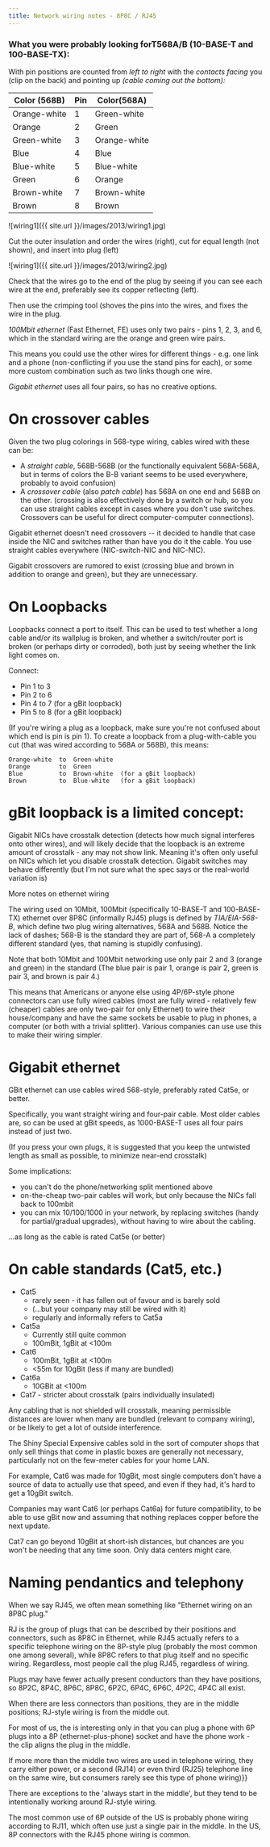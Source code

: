 ```yaml
---
title: Network wiring notes - 8P8C / RJ45
---
```


### What you were probably looking forT568A/B (10-BASE-T and 100-BASE-TX):

With pin positions are counted from _left to right_ with the _contacts facing_ you (clip on the back) and pointing up _(cable coming out the bottom):_

<table>
<thead>
<tr>
  <th>Color (568B)</th>
  <th>Pin</th>
  <th>Color(568A)</th>
</tr>
</thead>
<tbody>
<tr>
  <td>Orange-white</td>
  <td>1</td>
  <td>Green-white</td>
</tr>
<tr>
  <td>Orange</td>
  <td>2</td>
  <td>Green</td>
</tr>
<tr>
  <td>Green-white</td>
  <td>3</td>
  <td>Orange-white</td>
</tr>
<tr>
  <td>Blue</td>
  <td>4</td>
  <td>Blue</td>
</tr>
<tr>
  <td>Blue-white</td>
  <td>5</td>
  <td>Blue-white</td>
</tr>
<tr>
  <td>Green</td>
  <td>6</td>
  <td>Orange</td>
</tr>
<tr>
  <td>Brown-white</td>
  <td>7</td>
  <td>Brown-white</td>
</tr>
<tr>
  <td>Brown</td>
  <td>8</td>
  <td>Brown</td>
</tr>
</tbody>
</table>

![wiring1]({{ site.url }}/images/2013/wiring1.jpg)

Cut the outer insulation and order the wires (right), cut for equal length (not shown), and insert into plug (left)

![wiring1]({{ site.url }}/images/2013/wiring2.jpg)

Check that the wires go to the end of the plug by seeing if you can see each wire at the end, preferably see its copper reflecting (left).

Then use the crimping tool (shoves the pins into the wires, and fixes the wire in the plug.

_100Mbit ethernet_ (Fast Ethernet, FE) uses only two pairs - pins 1, 2, 3, and 6, which in the standard wiring are the orange and green wire pairs.

This means you could use the other wires for different things - e.g. one link and a phone (non-conflicting if you use the stand pins for each), or some more custom combination such as two links though one wire.

_Gigabit ethernet_ uses all four pairs, so has no creative options.

On crossover cables
===================

Given the two plug colorings in 568-type wiring, cables wired with these can be:

*   A _straight cable_, 568B-568B (or the functionally equivalent 568A-568A, but in terms of colors the B-B variant seems to be used everywhere, probably to avoid confusion)
*   A _crossover cable_ (also _patch cable_) has 568A on one end and 568B on the other. (crossing is also effectively done by a switch or hub, so you can use straight cables except in cases where you don't use switches. Crossovers can be useful for direct computer-computer connections).

Gigabit ethernet doesn't need crossovers -- it decided to handle that case inside the NIC and switches rather than have you do it the cable. You use straight cables everywhere (NIC-switch-NIC and NIC-NIC).

Gigabit crossovers are rumored to exist (crossing blue and brown in addition to orange and green), but they are unnecessary.

On Loopbacks
============

Loopbacks connect a port to itself. This can be used to test whether a long cable and/or its wallplug is broken, and whether a switch/router port is broken (or perhaps dirty or corroded), both just by seeing whether the link light comes on.

Connect:

*   Pin 1 to 3
*   Pin 2 to 6
*   Pin 4 to 7 (for a gBit loopback)
*   Pin 5 to 8 (for a gBit loopback)

(If you're wiring a plug as a loopback, make sure you're not confused about which end is pin is pin 1). To create a loopback from a plug-with-cable you cut (that was wired according to 568A or 568B), this means:

    Orange-white  to  Green-white 
    Orange        to  Green
    Blue          to  Brown-white  (for a gBit loopback)
    Brown         to  Blue-white   (for a gBit loopback)
    

gBit loopback is a limited concept:
===================================

Gigabit NICs have crosstalk detection (detects how much signal interferes onto other wires), and will likely decide that the loopback is an extreme amount of crosstalk - any may not show link. Meaning it's often only useful on NICs which let you disable crosstalk detection. Gigabit switches may behave differently (but I'm not sure what the spec says or the real-world variation is)

More notes on ethernet wiring

The wiring used on 10Mbit, 100Mbit (specifically 10-BASE-T and 100-BASE-TX) ethernet over 8P8C (informally RJ45) plugs is defined by _TIA/EIA-568-B_, which define two plug wiring alternatives, 568A and 568B. Notice the lack of dashes; 568-B is the standard they are part of, 568-A a completely different standard (yes, that naming is stupidly confusing).

Note that both 10Mbit and 100Mbit networking use only pair 2 and 3 (orange and green) in the standard (The blue pair is pair 1, orange is pair 2, green is pair 3, and brown is pair 4.)

This means that Americans or anyone else using 4P/6P-style phone connectors can use fully wired cables (most are fully wired - relatively few (cheaper) cables are only two-pair for only Ethernet) to wire their house/company and have the same sockets be usable to plug in phones, a computer (or both with a trivial splitter). Various companies can use use this to make their wiring simpler.

Gigabit ethernet
================

GBit ethernet can use cables wired 568-style, preferably rated Cat5e, or better.

Specifically, you want straight wiring and four-pair cable. Most older cables are, so can be used at gBit speeds, as 1000-BASE-T uses all four pairs instead of just two.

(If you press your own plugs, it is suggested that you keep the untwisted length as small as possible, to minimize near-end crosstalk)

Some implications:

*   you can't do the phone/networking split mentioned above
*   on-the-cheap two-pair cables will work, but only because the NICs fall back to 100mbit
*   you can mix 10/100/1000 in your network, by replacing switches (handy for partial/gradual upgrades), without having to wire about the cabling.

...as long as the cable is rated Cat5e (or better)

On cable standards (Cat5, etc.)
===============================

*   Cat5
    *   rarely seen - it has fallen out of favour and is barely sold
    *   (...but your company may still be wired with it)
    *   regularly and informally refers to Cat5a
*   Cat5a
    *   Currently still quite common
    *   100mBit, 1gBit at <100m
*   Cat6
    *   100mBit, 1gBit at <100m
    *   <55m for 10gBit (less if many are bundled)
*   Cat6a
    *   10GBit at <100m
*   Cat7 - stricter about crosstalk (pairs individually insulated)

Any cabling that is not shielded will crosstalk, meaning permissible distances are lower when many are bundled (relevant to company wiring), or be likely to get a lot of outside interference.

The Shiny Special Expensive cables sold in the sort of computer shops that only sell things that come in plastic boxes are generally not necessary, particularly not on the few-meter cables for your home LAN.

For example, Cat6 was made for 10gBit, most single computers don't have a source of data to actually use that speed, and even if they had, it's hard to get a 10gBit switch.

Companies may want Cat6 (or perhaps Cat6a) for future compatibility, to be able to use gBit now and assuming that nothing replaces copper before the next update.

Cat7 can go beyond 10gBit at short-ish distances, but chances are you won't be needing that any time soon. Only data centers might care.

Naming pendantics and telephony
===============================

When we say RJ45, we often mean something like "Ethernet wiring on an 8P8C plug."

RJ is the group of plugs that can be described by their positions and connectors, such as 8P8C in Ethernet, while RJ45 actually refers to a specific telephone wiring on the 8P-style plug (probably the most common one among several), while 8P8C refers to that plug itself and no specific wiring. Regardless, most people call the plug RJ45, regardless of wiring.

Plugs may have fewer actually present conductors than they have positions, so 8P2C, 8P4C, 8P6C, 8P8C, 6P2C, 6P4C, 6P6C, 4P2C, 4P4C all exist.

When there are less connectors than positions, they are in the middle positions; RJ-style wiring is from the middle out.

For most of us, the is interesting only in that you can plug a phone with 6P plugs into a 8P (ethernet-plus-phone) socket and have the phone work - the clip aligns the plug in the middle.

If more more than the middle two wires are used in telephone wiring, they carry either power, or a second (RJ14) or even third (RJ25) telephone line on the same wire, but consumers rarely see this type of phone wiring)}}

There are exceptions to the 'always start in the middle', but they tend to be intentionally working around RJ-style wiring.

The most common use of 6P outside of the US is probably phone wiring according to RJ11, which often use just a single pair in the middle. In the US, 8P connectors with the RJ45 phone wiring is common.
